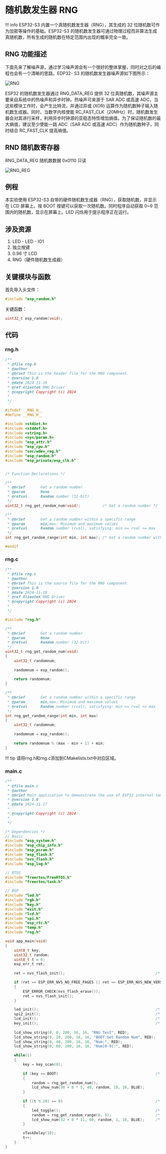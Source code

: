 # 随机数发生器 RNG

!!! info
    ESP32-S3 内置一个真随机数发生器（RNG），其生成的 32 位随机数可作为加密等操作的基础。ESP32-S3 的随机数发生器可通过物理过程而非算法生成真随机数，所有生成的随机数在特定范围内出现的概率完全一致。

## RNG 功能描述

下面先来了解噪声源，通过学习噪声源会有一个很好的整体掌握，同时对之后的编程也会有一个清晰的思路。EDP32- S3 的随机数发生器噪声源如下图所示：

![RNG](RNG.png)

ESP32 的随机数发生器通过 RNG_DATA_REG 提供 32 位真随机数，其噪声源主要来自系统中的热噪声和异步时钟。热噪声可来源于 SAR ADC 或高速 ADC，当这些模块工作时，会产生比特流，并通过异或 (XOR) 运算作为随机数种子输入随机数生成器。同时，当数字内核使能 RC_FAST_CLK（20MHz）时，随机数发生器会对其进行采样，利用异步时钟源的亚稳态特性增加熵值。为了保证随机数的最大熵值，建议至少使能一路 ADC（SAR ADC 或高速 ADC）作为随机数种子，同时结合 RC_FAST_CLK 提高熵值。

## RND 随机数寄存器

RNG_DATA_REG 随机数数据 0x0110 只读

![RNG_REG](RNG_REG.png)

## 例程

本实验使用 ESP32-S3 自带的硬件随机数生成器（RNG），获取随机数，并显示在 LCD 屏幕上。按 BOOT 按键可以获取一次随机数。同时程序自动获取 0~9 范围内的随机数，显示在屏幕上。LED 闪烁用于提示程序正在运行。

## 涉及资源

1. LED - LED - IO1
2. 独立按键
3. 0.96 寸 LCD
4. RNG（硬件随机数生成器）

## 关键模块与函数

首先导入头文件：

```c
#include "esp_random.h"
```

关键函数：

```c
uint32_t esp_random(void);
```

## 代码

### rng.h

```c
/**
 * @file rng.h
 * @author 
 * @brief This is the header file for the RNG component.
 * @version 1.0
 * @date 2024-11-19
 * @ref Alientek RNG Driver
 * @copyright Copyright (c) 2024
 * 
 */
 
#ifndef __RNG_H__
#define __RNG_H__

#include <stdint.h>
#include <stddef.h>
#include <string.h>
#include <sys/param.h>
#include "esp_attr.h"
#include "esp_cpu.h"
#include "soc/wdev_reg.h"
#include "esp_random.h"
#include "esp_private/esp_clk.h"


/* Function Declarations */

/**
 * @brief       Get a random number
 * @param       None
 * @retval      Random number (32-bit)
 */
uint32_t rng_get_random_num(void);          /* Get a random number */

/**
 * @brief       Get a random number within a specific range
 * @param       min,max: Minimum and maximum values
 * @retval      Random number (rval), satisfying: min <= rval <= max
 */
int rng_get_random_range(int min, int max); /* Get a random number within a specific range */

#endif

```

### rng.c

```c
/**
 * @file rng.c
 * @author 
 * @brief This is the source file for the RNG component.
 * @version 1.0
 * @date 2024-11-19
 * @ref Alientek RNG Driver
 * @copyright Copyright (c) 2024
 * 
 */

#include "rng.h"

/**
 * @brief       Get a random number
 * @param       None
 * @retval      Random number (32-bit)
 */
uint32_t rng_get_random_num(void)
{
    uint32_t randomnum;
    
    randomnum = esp_random();
    
    return randomnum;
}

/**
 * @brief       Get a random number within a specific range
 * @param       min,max: Minimum and maximum values
 * @retval      Random number (rval), satisfying: min <= rval <= max
 */
int rng_get_random_range(int min, int max)
{ 
    uint32_t randomnum;
    
    randomnum = esp_random();
    
    return randomnum % (max - min + 1) + min;
}

```

!!! tip
    请将rng.h和rng.c添加到CMakelists.txt中对应区域。

### main.c

```c
/**
 * @file main.c
 * @author
 * @brief Main application to demonstrate the use of ESP32 internal temperature sensor
 * @version 1.0
 * @date 2024-11-17
 *
 * @copyright Copyright (c) 2024
 *
 */

/* Dependencies */
// Basic
#include "esp_system.h"
#include "esp_chip_info.h"
#include "esp_psram.h"
#include "esp_flash.h"
#include "nvs_flash.h"
#include "esp_log.h"

// RTOS
#include "freertos/FreeRTOS.h"
#include "freertos/task.h"

// BSP
#include "led.h"
#include "rgb.h"
#include "key.h"
#include "exit.h"
#include "lcd.h"
#include "spi.h"
#include "esp_rtc.h"
#include "temp.h"
#include "rng.h"

void app_main(void)
{
    uint8_t key;
    uint32_t random;
    uint8_t t = 0;
    esp_err_t ret;
    
    ret = nvs_flash_init();                                         /* Initialize NVS */

    if (ret == ESP_ERR_NVS_NO_FREE_PAGES || ret == ESP_ERR_NVS_NEW_VERSION_FOUND)
    {
        ESP_ERROR_CHECK(nvs_flash_erase());
        ret = nvs_flash_init();
    }

    led_init();                                                     /* Initialize LED */
    spi2_init();                                                    /* Initialize SPI2 */
    lcd_init();                                                     /* Initialize LCD */
    key_init();                                                     /* Initialize keys */
    
    lcd_show_string(0, 0, 200, 16, 16, "RNG Test", RED);
    lcd_show_string(0, 20, 200, 16, 16, "BOOT:Get Random Num", RED);
    lcd_show_string(0, 40, 200, 16, 16, "Num:", RED);
    lcd_show_string(0, 60, 200, 16, 16, "Num[0-9]:", RED);

    while(1)
    {
        key = key_scan(0);
        
        if (key == BOOT)                                            /* Get a random number and display on LCD */
        {
            random = rng_get_random_num();
            lcd_show_num(30 + 8 * 5, 40, random, 10, 16, BLUE);
        }
        
        if ((t % 20) == 0)                                          /* Get a random number [0,9] and display on LCD */
        {
            led_toggle();                                           /* Toggle LED every 200ms */
            random = rng_get_random_range(0, 9);                    /* Generate a random number in [0,9] range */
            lcd_show_num(32 + 8 * 11, 60, random, 1, 16, BLUE);     /* Display the random number */
        }

        vTaskDelay(10);
        t++;
    }
}

```